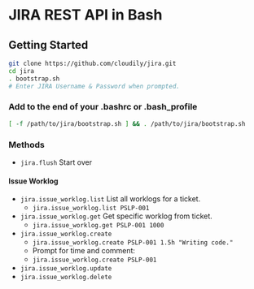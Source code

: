 # JIRA REST API in Bash

## Getting Started

```sh
git clone https://github.com/cloudily/jira.git
cd jira
. bootstrap.sh
# Enter JIRA Username & Password when prompted.
```

### Add to the end of your .bashrc or .bash_profile

```sh
[ -f /path/to/jira/bootstrap.sh ] && . /path/to/jira/bootstrap.sh
```


### Methods

* `jira.flush` Start over

#### Issue Worklog

* `jira.issue_worklog.list` List all worklogs for a ticket.
  * `jira.issue_worklog.list PSLP-001`
* `jira.issue_worklog.get` Get specific worklog from ticket.
  * `jira.issue_worklog.get PSLP-001 1000`
* `jira.issue_worklog.create`
  * `jira.issue_worklog.create PSLP-001 1.5h "Writing code."`
  * Prompt for time and comment:
  * `jira.issue_worklog.create PSLP-001`
* `jira.issue_worklog.update`
* `jira.issue_worklog.delete`
